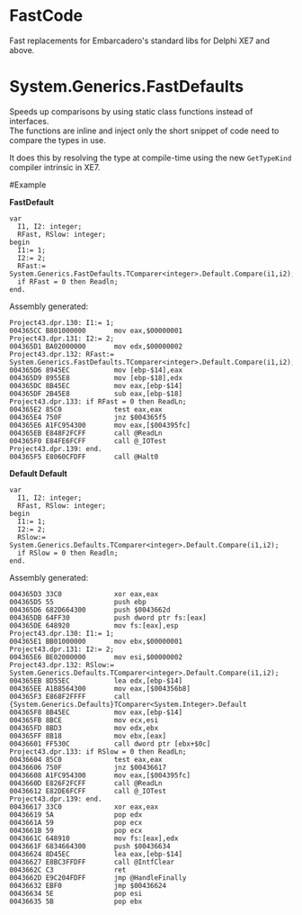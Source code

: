 # FastCode
Fast replacements for Embarcadero's standard libs for Delphi XE7 and above.

# System.Generics.FastDefaults  
Speeds up comparisons by using static class functions instead of interfaces.  
The functions are inline and inject only the short snippet of code need to compare the types in use.  

It does this by resolving the type at compile-time using the new `GetTypeKind` compiler intrinsic in XE7.

#Example

**FastDefault**

    var
      I1, I2: integer;
      RFast, RSlow: integer;
    begin
      I1:= 1;
      I2:= 2;
      RFast:= System.Generics.FastDefaults.TComparer<integer>.Default.Compare(i1,i2);
      if RFast = 0 then Readln;
    end.

Assembly generated:

```
Project43.dpr.130: I1:= 1;
004365CC B801000000       mov eax,$00000001
Project43.dpr.131: I2:= 2;
004365D1 BA02000000       mov edx,$00000002
Project43.dpr.132: RFast:= System.Generics.FastDefaults.TComparer<integer>.Default.Compare(i1,i2);
004365D6 8945EC           mov [ebp-$14],eax
004365D9 8955E8           mov [ebp-$18],edx
004365DC 8B45EC           mov eax,[ebp-$14]
004365DF 2B45E8           sub eax,[ebp-$18]
Project43.dpr.133: if RFast = 0 then ReadLn;
004365E2 85C0             test eax,eax
004365E4 750F             jnz $004365f5
004365E6 A1FC954300       mov eax,[$004395fc]
004365EB E848F2FCFF       call @ReadLn
004365F0 E84FE6FCFF       call @_IOTest
Project43.dpr.139: end.
004365F5 E8060CFDFF       call @Halt0
```

**Default Default**
```
var
  I1, I2: integer;
  RFast, RSlow: integer;
begin
  I1:= 1;
  I2:= 2;
  RSlow:= System.Generics.Defaults.TComparer<integer>.Default.Compare(i1,i2);
  if RSlow = 0 then Readln;
end.
```

Assembly generated:
```
004365D3 33C0             xor eax,eax
004365D5 55               push ebp
004365D6 682D664300       push $0043662d
004365DB 64FF30           push dword ptr fs:[eax]
004365DE 648920           mov fs:[eax],esp
Project43.dpr.130: I1:= 1;
004365E1 BB01000000       mov ebx,$00000001
Project43.dpr.131: I2:= 2;
004365E6 BE02000000       mov esi,$00000002
Project43.dpr.132: RSlow:= System.Generics.Defaults.TComparer<integer>.Default.Compare(i1,i2);
004365EB 8D55EC           lea edx,[ebp-$14]
004365EE A1B8564300       mov eax,[$004356b8]
004365F3 E868F2FFFF       call {System.Generics.Defaults}TComparer<System.Integer>.Default
004365F8 8B45EC           mov eax,[ebp-$14]
004365FB 8BCE             mov ecx,esi
004365FD 8BD3             mov edx,ebx
004365FF 8B18             mov ebx,[eax]
00436601 FF530C           call dword ptr [ebx+$0c]
Project43.dpr.133: if RSlow = 0 then ReadLn;
00436604 85C0             test eax,eax
00436606 750F             jnz $00436617
00436608 A1FC954300       mov eax,[$004395fc]
0043660D E826F2FCFF       call @ReadLn
00436612 E82DE6FCFF       call @_IOTest
Project43.dpr.139: end.
00436617 33C0             xor eax,eax
00436619 5A               pop edx
0043661A 59               pop ecx
0043661B 59               pop ecx
0043661C 648910           mov fs:[eax],edx
0043661F 6834664300       push $00436634
00436624 8D45EC           lea eax,[ebp-$14]
00436627 E8BC3FFDFF       call @IntfClear
0043662C C3               ret 
0043662D E9C204FDFF       jmp @HandleFinally
00436632 EBF0             jmp $00436624
00436634 5E               pop esi
00436635 5B               pop ebx
```
